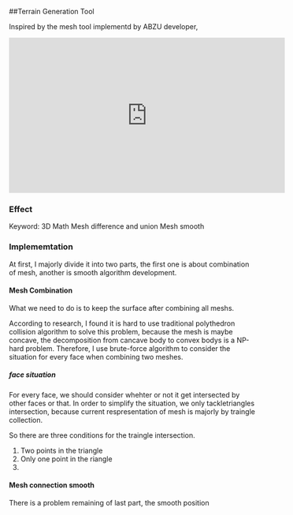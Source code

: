 ##Terrain Generation Tool

Inspired by the mesh tool implementd by ABZU developer, 
<iframe width="560" height="315" src="https://www.youtube.com/embed/-O3mAQVB_jI" frameborder="0" allow="accelerometer; autoplay; encrypted-media; gyroscope; picture-in-picture" allowfullscreen></iframe>


<!-- <iframe width="1903" height="768" src="https://www.youtube.com/embed/l9NX06mvp2E" frameborder="0" allow="accelerometer; autoplay; encrypted-media; gyroscope; picture-in-picture" allowfullscreen></iframe> -->
### Effect

Keyword:
3D Math
Mesh difference and union
Mesh smooth


### Implememtation
At first, I majorly divide it into two parts, the first one is about combination of mesh, another is smooth algorithm development. 

#### Mesh Combination
What we need to do is to keep the surface after combining all meshs. 

According to research, I found it is hard to use traditional polythedron collision algorithm to solve this problem, because the mesh is maybe concave, the decomposition from cancave body to convex bodys is a NP-hard problem. Therefore, I use brute-force algorithm to consider the situation for every face when combining two meshes. 

##### face situation
For every face, we should consider whehter or not it get intersected by other faces or that. In order to  simplify the situation, we only tackletriangles intersection, because current respresentation of mesh is majorly by traingle collection. 

So there are three conditions for the traingle intersection. 
1. Two points in the triangle
2. Only one point in the riangle
3. 


#### Mesh connection smooth
There is a problem remaining of last part, the smooth position